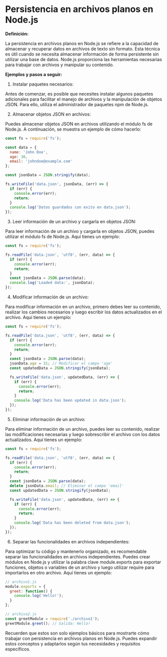 # Persistencia en archivos planos en Node.js

**Definición:**

La persistencia en archivos planos en Node.js se refiere a la capacidad de almacenar y recuperar datos en archivos de texto sin formato. Esta técnica es útil cuando se necesita almacenar información de forma persistente sin utilizar una base de datos. Node.js proporciona las herramientas necesarias para trabajar con archivos y manipular su contenido.

**Ejemplos y pasos a seguir:**

1. Instalar paquetes necesarios:

Antes de comenzar, es posible que necesites instalar algunos paquetes adicionales para facilitar el manejo de archivos y la manipulación de objetos JSON. Para ello, utiliza el administrador de paquetes npm de Node.js. 

2. Almacenar objetos JSON en archivos:

Puedes almacenar objetos JSON en archivos utilizando el módulo fs de Node.js. A continuación, se muestra un ejemplo de cómo hacerlo:

```javascript
const fs = require('fs');

const data = {
  name: 'John Doe',
  age: 30,
  email: 'johndoe@example.com'
};

const jsonData = JSON.stringify(data);

fs.writeFile('data.json', jsonData, (err) => {
  if (err) {
    console.error(err);
    return;
  }
  console.log('Datos guardados con exito en data.json');
});
```
3. Leer información de un archivo y cargarla en objetos JSON:

Para leer información de un archivo y cargarla en objetos JSON, puedes utilizar el módulo fs de Node.js. Aquí tienes un ejemplo:

```javascript
const fs = require('fs');

fs.readFile('data.json', 'utf8', (err, data) => {
  if (err) {
    console.error(err);
    return;
  }
  const jsonData = JSON.parse(data);
  console.log('Loaded data:', jsonData);
});
```

4. Modificar información de un archivo:

Para modificar información en un archivo, primero debes leer su contenido, realizar los cambios necesarios y luego escribir los datos actualizados en el archivo. Aquí tienes un ejemplo:

```javascript
const fs = require('fs');

fs.readFile('data.json', 'utf8', (err, data) => {
  if (err) {
    console.error(err);
    return;
  }
  const jsonData = JSON.parse(data);
  jsonData.age = 31; // Modificar el campo 'age'
  const updatedData = JSON.stringify(jsonData);

  fs.writeFile('data.json', updatedData, (err) => {
    if (err) {
      console.error(err);
      return;
    }
    console.log('Data has been updated in data.json');
  });
});
```

5. Eliminar información de un archivo:

Para eliminar información de un archivo, puedes leer su contenido, realizar las modificaciones necesarias y luego sobrescribir el archivo con los datos actualizados. Aquí tienes un ejemplo:

```javascript
const fs = require('fs');

fs.readFile('data.json', 'utf8', (err, data) => {
  if (err) {
    console.error(err);
    return;
  }
  const jsonData = JSON.parse(data);
  delete jsonData.email; // Eliminar el campo 'email'
  const updatedData = JSON.stringify(jsonData);

  fs.writeFile('data.json', updatedData, (err) => {
    if (err) {
      console.error(err);
      return;
    }
    console.log('Data has been deleted from data.json');
  });
});
```

6. Separar las funcionalidades en archivos independientes:

Para optimizar tu código y mantenerlo organizado, es recomendable separar las funcionalidades en archivos independientes. Puedes crear módulos en Node.js y utilizar la palabra clave module.exports para exportar funciones, objetos o variables de un archivo y luego utilizar require para importarlos en otro archivo. Aquí tienes un ejemplo:

```javascript
// archivo1.js
module.exports = {
  greet: function() {
    console.log('Hello!');
  }
};

// archivo2.js
const greetModule = require('./archivo1');
greetModule.greet(); // Salida: Hello!
```

Recuerden que estos son solo ejemplos básicos para mostrarte cómo trabajar con persistencia en archivos planos en Node.js. Puedes expandir estos conceptos y adaptarlos según tus necesidades y requisitos específicos.